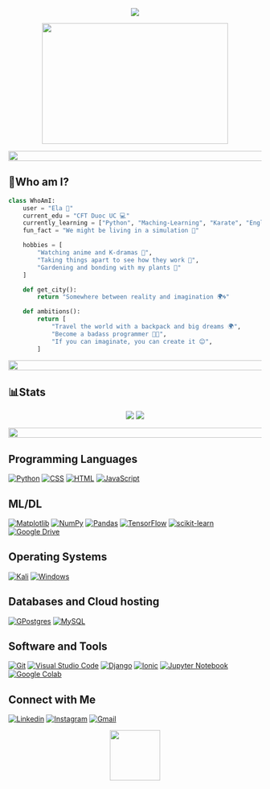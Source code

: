 <!--💬 GREETING -->
<p align="center">
<img src="https://readme-typing-svg.herokuapp.com?font=Orbitron&size=28&color=00FF41&height=67&duration=3000&center=true&lines=Hello+World+I'm+Ela!+🐾;Data+Analyst+Student;Coder;Goddess-in-Training+%E2%AD%90;Lover+of+Anime;Tech+and+Plants+%F0%9F%8C%B1">
</p>

<!--🖼️ GIF VIBE -->
<p align="center">
<img src="https://c.tenor.com/p7IgwS17V0sAAAAC/rtj-rick-and-morty.gif" height="240" width="370">
</p>

<!--📏LINE-->
<p align="center">
  <img src="https://i.imgur.com/dBaSKWF.gif" height="20" width="1000">
</p>

## 💚Who am I?

```python
class WhoAmI:
    user = "Ela 🐾"
    current_edu = "CFT Duoc UC 💻"
    currently_learning = ["Python", "Maching-Learning", "Karate", "English"]
    fun_fact = "We might be living in a simulation 🌌"

    hobbies = [
        "Watching anime and K-dramas 🎌",
        "Taking things apart to see how they work 🔧",
        "Gardening and bonding with my plants 🌱"
    ]

    def get_city():
        return "Somewhere between reality and imagination 🌍🌀"

    def ambitions():
        return [
            "Travel the world with a backpack and big dreams 🌍",
            "Become a badass programmer 🧠💪",
            "If you can imaginate, you can create it 😊",
        ]

```
<!--📏LINE-->
<p align="center">
  <img src="https://i.imgur.com/dBaSKWF.gif" height="20" width="1000">
</p>
<!--📊STATS--> 

## 📊Stats

<p align="center"> 
  <img src="https://github-readme-stats.vercel.app/api?username=Ela04&show_icons=true&theme=matrix&hide_border=true&title_color=00FF41&text_color=00FF41&icon_color=00FF41&bg_color=000000"> 
  <img src="https://github-readme-streak-stats.herokuapp.com?user=Ela04&theme=dark&hide_border=true&ring=00FF41&fire=00FF41&currStreakLabel=00FF41"> 
</p>

<!--📏LINE-->
<p align="center"> 
  <img src="https://i.imgur.com/dBaSKWF.gif" height="20" width="1000">
</p> 

## Programming Languages

<p>
    <a href="#"><img alt="Python" src="https://img.shields.io/badge/python-3670A0?style=for-the-badge&logo=python&logoColor=ffdd54"></a>
    <a href="#"><img alt="CSS" src="https://img.shields.io/badge/CSS%20-%231572B6.svg?logo=css3&logoColor=white"></a>
    <a href="#"><img alt="HTML" src="https://img.shields.io/badge/HTML%20-%23E34F26.svg?logo=html5&logoColor=white"></a>
    <a href="#"><img alt="JavaScript" src="https://img.shields.io/badge/JavaScript%20-%23F7DF1E.svg?logo=javascript&logoColor=black"></a>
</p>

## ML/DL
<p>
	<a href="#"><img alt="Matplotlib" src="https://img.shields.io/badge/Matplotlib-%23ffffff.svg?style=for-the-badge&logo=Matplotlib&logoColor=black"></a>
	<a href="#"><img alt="NumPy" src="https://img.shields.io/badge/numpy-%23013243.svg?style=for-the-badge&logo=numpy&logoColor=white"></a>
	<a href="#"><img alt="Pandas" src="https://img.shields.io/badge/pandas-%23150458.svg?style=for-the-badge&logo=pandas&logoColor=white"></a>
	<a href="#"><img alt="TensorFlow" src="https://img.shields.io/badge/TensorFlow-%23FF6F00.svg?style=for-the-badge&logo=TensorFlow&logoColor=white"></a>
	<a href="#"><img alt="scikit-learn" src="https://img.shields.io/badge/scikit--learn-%23F7931E.svg?style=for-the-badge&logo=scikit-learn&logoColor=white"></a>
	<a href="https://drive.google.com/drive/folders/1s7xHzCTkqkxfwIr6x8xFzkLTn8fPT-_A?usp=drive_link"><img alt="Google Drive" src="https://img.shields.io/badge/Google%20Drive-4285F4?style=for-the-badge&logo=googledrive&logoColor=white"></a>
</p>

## Operating Systems
<p>
	<a href="#"><img alt="Kali" src="https://img.shields.io/badge/Kali_Linux-557C94?logo=kali-linux&logoColor=white"></a>
	<a href="#"><img alt="Windows" src="https://img.shields.io/badge/Windows-0078D6?logo=windows&logoColor=white"></a>
</p>


## Databases and Cloud hosting
<p>
    <a href="#"><img alt="GPostgres" src="https://img.shields.io/badge/postgres-%23316192.svg?style=for-the-badge&logo=postgresql&logoColor=white"></a>
    <a href="#"><img alt="MySQL" src="https://img.shields.io/badge/mysql-4479A1.svg?style=for-the-badge&logo=mysql&logoColor=white"></a>

## Software and Tools
<p>
  <a href="#"><img alt="Git" src="https://img.shields.io/badge/Git%20-%23F05033.svg?logo=git&logoColor=white"></a>
  <a href="#"><img alt="Visual Studio Code" src="https://img.shields.io/badge/Visual%20Studio%20Code-0078d7.svg?logo=visual-studio-code&logoColor=white"></a>
  <a href="#"><img alt="Django" src="https://img.shields.io/badge/django-%23092E20.svg?style=for-the-badge&logo=django&logoColor=white"></a>
  <a href="#"><img alt="Ionic" src="https://img.shields.io/badge/Ionic-%233880FF.svg?style=for-the-badge&logo=Ionic&logoColor=white"></a>
  <a href="#"><img alt="Jupyter Notebook" src="https://img.shields.io/badge/jupyter-%23FA0F00.svg?style=for-the-badge&logo=jupyter&logoColor=white"></a>
  <a href="#"><img alt="Google Colab" src="https://img.shields.io/badge/Google%20Colab-%23F9A825.svg?style=for-the-badge&logo=googlecolab&logoColor=white"></a>

## Connect with Me

<p align="left">
  <a href="https://www.linkedin.com/in/ela48/"><img alt="Linkedin" title="Ela Linkedin" src="https://img.shields.io/badge/LinkedIn-0077B5?style=for-the-badge&logo=linkedin&logoColor=white"></a>
  <a href="https://www.instagram.com/ela04_at/"><img alt="Instagram" title="Ela Instagram" src="https://img.shields.io/badge/Instagram-E4405F?style=for-the-badge&logo=instagram&logoColor=white"></a>
  <a href="mailto:ga.antunez@duocuc.cl"><img alt="Gmail" title="Jaydeep Yadav Gmail" src="https://img.shields.io/badge/Gmail-D14836?style=for-the-badge&logo=gmail&logoColor=white"></a>
</p>


<!--🐱GIF FINAL--> 
<p align="center"> 
  <img src="https://media.giphy.com/media/WUlplcMpOCEmTGBtBW/giphy.gif" width="100">
</p>
